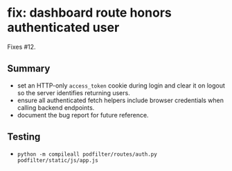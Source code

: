 # fix: dashboard route honors authenticated user

Fixes #12.

## Summary
- set an HTTP-only `access_token` cookie during login and clear it on logout so the server identifies returning users.
- ensure all authenticated fetch helpers include browser credentials when calling backend endpoints.
- document the bug report for future reference.

## Testing
- `python -m compileall podfilter/routes/auth.py podfilter/static/js/app.js`
